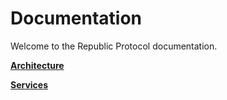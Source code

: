# Documentation

Welcome to the Republic Protocol documentation.

**[Architecture](docs/architecture/index.md)**

**[Services](docs/services/index.md)**